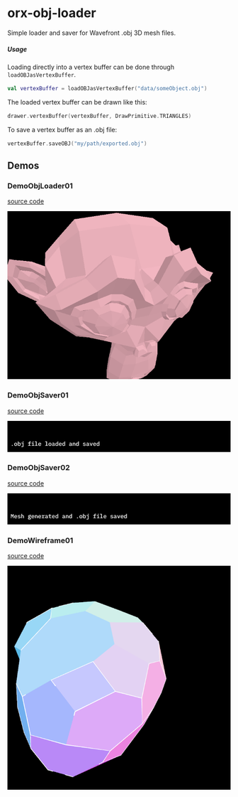 # orx-obj-loader

Simple loader and saver for Wavefront .obj 3D mesh files.

##### Usage

Loading directly into a vertex buffer can be done through `loadOBJasVertexBuffer`.

```kotlin
val vertexBuffer = loadOBJasVertexBuffer("data/someObject.obj")
```

The loaded vertex buffer can be drawn like this:

```kotlin
drawer.vertexBuffer(vertexBuffer, DrawPrimitive.TRIANGLES)
```

To save a vertex buffer as an .obj file:

```kotlin
vertexBuffer.saveOBJ("my/path/exported.obj")
```

<!-- __demos__ -->
## Demos
### DemoObjLoader01
[source code](src/demo/kotlin/DemoObjLoader01.kt)

![DemoObjLoader01Kt](https://raw.githubusercontent.com/openrndr/orx/media/orx-obj-loader/images/DemoObjLoader01Kt.png)

### DemoObjSaver01
[source code](src/demo/kotlin/DemoObjSaver01.kt)

![DemoObjSaver01Kt](https://raw.githubusercontent.com/openrndr/orx/media/orx-obj-loader/images/DemoObjSaver01Kt.png)

### DemoObjSaver02
[source code](src/demo/kotlin/DemoObjSaver02.kt)

![DemoObjSaver02Kt](https://raw.githubusercontent.com/openrndr/orx/media/orx-obj-loader/images/DemoObjSaver02Kt.png)

### DemoWireframe01
[source code](src/demo/kotlin/DemoWireframe01.kt)

![DemoWireframe01Kt](https://raw.githubusercontent.com/openrndr/orx/media/orx-obj-loader/images/DemoWireframe01Kt.png)

